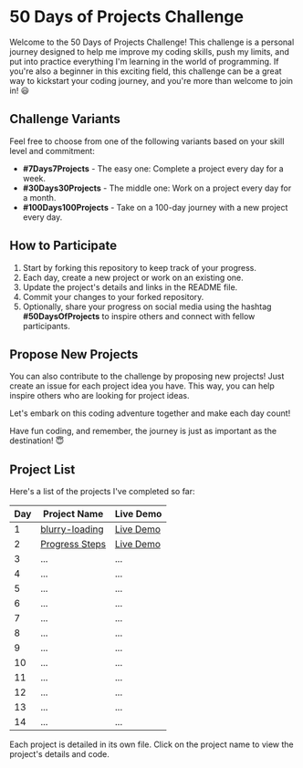 # 50 Days of Projects Challenge

Welcome to the 50 Days of Projects Challenge! This challenge is a personal journey designed to help me improve my coding skills, push my limits, and put into practice everything I'm learning in the world of programming. If you're also a beginner in this exciting field, this challenge can be a great way to kickstart your coding journey, and you're more than welcome to join in! 😃

## Challenge Variants
Feel free to choose from one of the following variants based on your skill level and commitment:

- **#7Days7Projects** - The easy one: Complete a project every day for a week.
- **#30Days30Projects** - The middle one: Work on a project every day for a month.
- **#100Days100Projects** - Take on a 100-day journey with a new project every day.

## How to Participate
1. Start by forking this repository to keep track of your progress.
2. Each day, create a new project or work on an existing one.
3. Update the project's details and links in the README file.
4. Commit your changes to your forked repository.
5. Optionally, share your progress on social media using the hashtag **#50DaysOfProjects** to inspire others and connect with fellow participants.

## Propose New Projects
You can also contribute to the challenge by proposing new projects! Just create an issue for each project idea you have. This way, you can help inspire others who are looking for project ideas.

Let's embark on this coding adventure together and make each day count!

Have fun coding, and remember, the journey is just as important as the destination! 😇


## Project List
Here's a list of the projects I've completed so far:

| Day | Project Name                                                     | Live Demo                                                                                        |
| --- | ---------------------------------------------------------------- | ------------------------------------------------------------------------------------------------ |
| 1   | [blurry-loading](https://github.com/alexaudo/50daysofprojects/tree/main/blurry-loading) | [Live Demo](https://example.com) |
| 2   | [Progress Steps](./progress-steps)                               | [Live Demo](https://example.com) |
| 3   | ...                                                              | ...                                                                                              |
| 4   | ...                                                              | ...                                                                                              |
| 5   | ...                                                              | ...                                                                                              |
| 6   | ...                                                              | ...                                                                                              |
| 7   | ...                                                              | ...                                                                                              |
| 8   | ...                                                              | ...                                                                                              |
| 9   | ...                                                              | ...                                                                                              |
| 10  | ...                                                              | ...                                                                                              |
| 11  | ...                                                              | ...                                                                                              |
| 12  | ...                                                              | ...                                                                                              |
| 13  | ...                                                              | ...                                                                                              |
| 14  | ...                                                              | ...                                                                                              |


Each project is detailed in its own file. Click on the project name to view the project's details and code.
